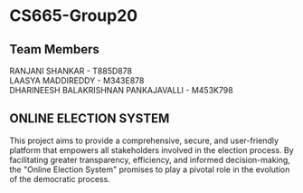 # CS665-Group20
## Team Members
RANJANI SHANKAR  - T885D878  
LAASYA MADDIREDDY - M343E878  
DHARINEESH BALAKRISHNAN PANKAJAVALLI - M453K798
## ONLINE ELECTION SYSTEM
This project aims to provide a comprehensive, secure, and user-friendly platform that empowers all stakeholders involved in the election process. By facilitating greater transparency, efficiency, and informed decision-making, the "Online Election System" promises to play a pivotal role in the evolution of the democratic process. 
